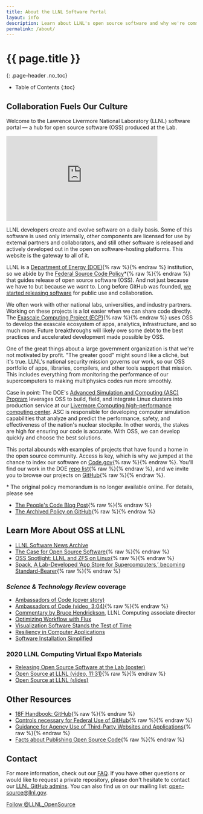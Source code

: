 ```yaml
---
title: About the LLNL Software Portal
layout: info
description: Learn about LLNL's open source software and why we're committed to creating open source codes whenever feasible.
permalink: /about/
---
```


# {{ page.title }}
{: .page-header .no_toc}

* Table of Contents
{:toc}

## Collaboration Fuels Our Culture

Welcome to the Lawrence Livermore National Laboratory (LLNL) software portal &mdash; a hub for open source software (OSS) produced at the Lab.

<!-- Can the video display on-page at a small size and open to a lightbox for larger viewing? Or are we able to increase the width on this, esp. in a responsive way? (I'm open to ideas/options.) -->
<div class="videoPlayer">
<iframe style="left-align" width="400" height="225" src="https://www.youtube.com/embed/nTxMn1NWHQU" title="YouTube video player" frameborder="0" allow="accelerometer; autoplay; clipboard-write; encrypted-media; gyroscope; picture-in-picture" allowfullscreen></iframe>
</div>

LLNL developers create and evolve software on a daily basis. Some of this software is used only internally, other components are licensed for use by external partners and collaborators, and still other software is released and actively developed out in the open on software-hosting platforms. This website is the gateway to all of it.

LLNL is a [Department of Energy (DOE)](https://www.energy.gov/national-laboratories){% raw %}{% endraw %} institution, so we abide by the [Federal Source Code Policy](https://www.energy.gov/articles/doe-federal-source-code-policy)*{% raw %}{% endraw %} that guides release of open source software (OSS). And not just because we have to but because we *want* to. Long before GitHub was founded, [we started releasing software](https://software.llnl.gov/visualize/) for public use and collaboration.

We often work with other national labs, universities, and industry partners. Working on these projects is a lot easier when we can share code directly. The [Exascale Computing Project (ECP)](https://www.exascaleproject.org){% raw %}{% endraw %} uses OSS to develop the exascale ecosystem of apps, analytics, infrastructure, and so much more. Future breakthroughs will likely owe some debt to the best practices and accelerated development made possible by OSS.

One of the great things about a large government organization is that we're not motivated by profit. "The greater good" might sound like a cliché, but it's true. LLNL's national security mission governs our work, so our OSS portfolio of apps, libraries, compilers, and other tools support that mission. This includes everything from monitoring the performance of our supercomputers to making multiphysics codes run more smoothly.

Case in point: The DOE's [Advanced Simulation and Computing (ASC) Program](https://asc.llnl.gov) leverages OSS to build, field, and integrate Linux clusters into production service at our [Livermore Computing high-performance computing center](https://hpc.llnl.gov/). ASC is responsible for developing computer simulation capabilities that analyze and predict the performance, safety, and effectiveness of the nation's nuclear stockpile. In other words, the stakes are high for ensuring our code is accurate. With OSS, we can develop quickly and choose the best solutions.

This portal abounds with examples of projects that have found a home in the open source community. Access is key, which is why we jumped at the chance to index our software on [Code.gov](https://code.gov){% raw %}{% endraw %}. You'll find our work in the DOE [repo list](https://code.gov/#!/browse-projects?agencies=DOE){% raw %}{% endraw %}, and we invite you to browse our projects on [GitHub](https://github.com/LLNL){% raw %}{% endraw %}.

\* The original policy memorandum is no longer available online. For details, please see 
<!-- START: Buttons -->
* [The People's Code Blog Post](https://www.cio.gov/2016/08/11/peoples-code.html){% raw %}{% endraw %}
* [The Archived Policy on GitHub](https://github.com/WhiteHouse/source-code-policy){% raw %}{% endraw %}
<!-- END: Buttons -->

## Learn More About OSS at LLNL
<!-- START: Quicklinks boxes -->
* [LLNL Software News Archive](/news/archive/)
* [The Case for Open Source Software](https://18f.gsa.gov/2018/07/12/the-case-for-open-source-software/){% raw %}{% endraw %}
* [OSS Spotlight: LLNL and ZFS on Linux](https://medium.com/codedotgov/oss-spotlight-lawrence-livermore-national-laboratory-and-zfs-on-linux-6596fca6e5f6){% raw %}{% endraw %}
* [Spack, A Lab-Developed ‘App Store for Supercomputers,’ becoming Standard-Bearer](https://www.llnl.gov/news/spack-lab-developed-app-store-supercomputers-becoming-standard-bearer){% raw %}{% endraw %}
<!-- END: Quicklinks boxes -->

### *Science & Technology Review* coverage
<!-- START: Quicklinks boxes -->
* [Ambassadors of Code (cover story)](https://str.llnl.gov/2018-01/lee)
* [Ambassadors of Code (video, 3:04)](https://youtu.be/nTxMn1NWHQU){% raw %}{% endraw %}
* [Commentary by Bruce Hendrickson](https://str.llnl.gov/2018-01/comjan18), LLNL Computing associate director
* [Optimizing Workflow with Flux](https://str.llnl.gov/2022-07/milroy)
* [Visualization Software Stands the Test of Time](https://str.llnl.gov/2021-05/brugger)
* [Resiliency in Computer Applications](https://str.llnl.gov/2020-07/mohror)
* [Software Installation Simplified](https://str.llnl.gov/2020-07/gamblin)
<!-- END: Quicklinks boxes -->
  
### 2020 LLNL Computing Virtual Expo Materials
<!-- START: Quicklinks boxes -->
* [Releasing Open Source Software at the Lab (poster)](https://computing.llnl.gov/sites/default/files/COMP_Poster_OSS.pdf)
* [Open Source at LLNL (video, 11:31)](https://youtu.be/kL4wIYhNVxE){% raw %}{% endraw %}
* [Open Source at LLNL (slides)](https://computing.llnl.gov/sites/default/files/2020CompExpo_Open_Source.pdf)
<!-- END: Quicklinks boxes -->

## Other Resources
<!-- START: Quicklinks boxes -->
* [18F Handbook: GitHub](https://handbook.18f.gov/github/){% raw %}{% endraw %}
* [Controls necessary for Federal Use of GitHub](https://github.com/fisma-ready/github){% raw %}{% endraw %}
* [Guidance for Agency Use of Third-Party Websites and Applications](https://obamawhitehouse.archives.gov/sites/default/files/omb/assets/memoranda_2010/m10-23.pdf){% raw %}{% endraw %}
* [Facts about Publishing Open Source Code](https://18f.gsa.gov/2016/08/08/facts-about-publishing-open-source-code-in-government/){% raw %}{% endraw %}
<!-- END: Quicklinks boxes -->

## Contact
For more information, check out our [FAQ](faq). If you have other questions or would like to request a private repository, please don't hesitate to contact our [LLNL GitHub admins](mailto:github-admin@llnl.gov). You can also find us on our mailing list: [open-source@llnl.gov](mailto:open-source@llnl.gov).

<div class="text-center">
  <a href="https://twitter.com/LLNL_OpenSource" class="twitter-follow-button" data-show-count="true">Follow @LLNL_OpenSource</a>
</div>
